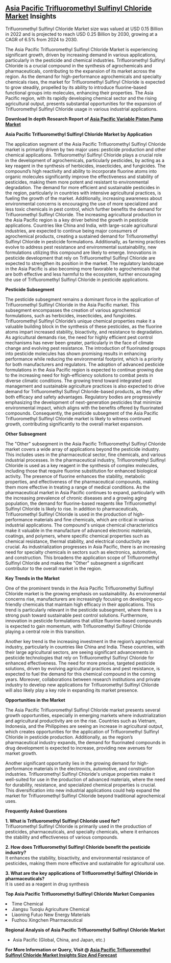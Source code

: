 <h2><a href="https://www.verifiedmarketreports.com/download-sample/?rid=510925&amp;utm_source=Github-Feb&amp;utm_medium=219" target="_blank">Asia Pacific Trifluoromethyl Sulfinyl Chloride Market</a> Insights</h2><p>Trifluoromethyl Sulfinyl Chloride Market size was valued at USD 0.15 Billion in 2022 and is projected to reach USD 0.25 Billion by 2030, growing at a CAGR of 6.5% from 2024 to 2030.</p><p><p>The Asia Pacific Trifluoromethyl Sulfinyl Chloride Market is experiencing significant growth, driven by increasing demand in various applications, particularly in the pesticide and chemical industries. Trifluoromethyl Sulfinyl Chloride is a crucial compound in the synthesis of agrochemicals and pharmaceuticals, contributing to the expansion of its market across the region. As the demand for high-performance agrochemicals and specialty chemicals rises, the market for Trifluoromethyl Sulfinyl Chloride is expected to grow steadily, propelled by its ability to introduce fluorine-based functional groups into molecules, enhancing their properties. The Asia Pacific region, with its rapidly developing chemical sector and the rising agricultural output, presents substantial opportunities for the expansion of Trifluoromethyl Sulfinyl Chloride usage in various industrial applications. <p><strong>Download In depth Research Report of <a href="https://www.verifiedmarketreports.com/download-sample/?rid=236118&amp;utm_source=Pulse-Dec&amp;utm_medium=219" target="_blank">Asia Pacific Variable Piston Pump Market</a></strong></p></p> <p><strong>Asia Pacific Trifluoromethyl Sulfinyl Chloride Market by Application</strong></p> <p>The application segment of the Asia Pacific Trifluoromethyl Sulfinyl Chloride market is primarily driven by two major uses: pesticide production and other chemical applications. Trifluoromethyl Sulfinyl Chloride plays a crucial role in the development of agrochemicals, particularly pesticides, by acting as a key reagent in the synthesis of herbicides, insecticides, and fungicides. The compound’s high reactivity and ability to incorporate fluorine atoms into organic molecules significantly improve the effectiveness and stability of pesticides, making them more potent and resistant to environmental degradation. The demand for more efficient and sustainable pesticides in the region, particularly in countries with intensive agricultural practices, is fueling the growth of the market. Additionally, increasing awareness about environmental concerns is encouraging the use of more specialized and less toxic chemicals in pest control, which further benefits the demand for Trifluoromethyl Sulfinyl Chloride. The increasing agricultural production in the Asia Pacific region is a key driver behind the growth in pesticide applications. Countries like China and India, with large-scale agricultural industries, are expected to continue being major consumers of agrochemical products, creating a sustained demand for Trifluoromethyl Sulfinyl Chloride in pesticide formulations. Additionally, as farming practices evolve to address pest resistance and environmental sustainability, new formulations utilizing this compound are likely to emerge. Innovations in pesticide development that rely on Trifluoromethyl Sulfinyl Chloride are expected to strengthen its position in the market. The regulatory landscape in the Asia Pacific is also becoming more favorable to agrochemicals that are both effective and less harmful to the ecosystem, further encouraging the use of Trifluoromethyl Sulfinyl Chloride in pesticide applications.</p> <p><strong>Pesticide Subsegment</strong></p> <p>The pesticide subsegment remains a dominant force in the application of Trifluoromethyl Sulfinyl Chloride in the Asia Pacific market. This subsegment encompasses the creation of various agrochemical formulations, such as herbicides, insecticides, and fungicides. Trifluoromethyl Sulfinyl Chloride’s unique chemical properties make it a valuable building block in the synthesis of these pesticides, as the fluorine atoms impart increased stability, bioactivity, and resistance to degradation. As agricultural demands rise, the need for highly efficient pest control mechanisms has never been greater, particularly in the face of climate change and evolving pest resistance. The introduction of fluorinated groups into pesticide molecules has shown promising results in enhancing performance while reducing the environmental footprint, which is a priority for both manufacturers and regulators. The adoption of advanced pesticide formulations in the Asia Pacific region is expected to continue growing due to the increasing need for high-efficiency solutions to combat pests in diverse climatic conditions. The growing trend toward integrated pest management and sustainable agriculture practices is also expected to drive demand for Trifluoromethyl Sulfinyl Chloride-based products, as they offer both efficacy and safety advantages. Regulatory bodies are progressively emphasizing the development of next-generation pesticides that minimize environmental impact, which aligns with the benefits offered by fluorinated compounds. Consequently, the pesticide subsegment of the Asia Pacific Trifluoromethyl Sulfinyl Chloride market is likely to witness continued growth, contributing significantly to the overall market expansion.</p> <p><strong>Other Subsegment</strong></p> <p>The "Other" subsegment in the Asia Pacific Trifluoromethyl Sulfinyl Chloride market covers a wide array of applications beyond the pesticide industry. This includes uses in the pharmaceutical sector, fine chemicals, and various industrial processes. In the pharmaceutical industry, Trifluoromethyl Sulfinyl Chloride is used as a key reagent in the synthesis of complex molecules, including those that require fluorine substitution for enhanced biological activity. The presence of fluorine enhances the stability, metabolic properties, and effectiveness of the pharmaceutical compounds, making them more effective in treating a range of medical conditions. As the pharmaceutical market in Asia Pacific continues to expand, particularly with the increasing prevalence of chronic diseases and a growing aging population, the demand for fluorine-based reagents like Trifluoromethyl Sulfinyl Chloride is likely to rise. In addition to pharmaceuticals, Trifluoromethyl Sulfinyl Chloride is used in the production of high-performance materials and fine chemicals, which are critical in various industrial applications. The compound's unique chemical characteristics make it valuable in the manufacture of advanced electronic materials, coatings, and polymers, where specific chemical properties such as chemical resistance, thermal stability, and electrical conductivity are crucial. As industrialization progresses in Asia Pacific, there is an increasing need for specialty chemicals in sectors such as electronics, automotive, and construction. This broadens the application scope of Trifluoromethyl Sulfinyl Chloride and makes the "Other" subsegment a significant contributor to the overall market in the region.</p> <p><strong>Key Trends in the Market</strong></p> <p>One of the prominent trends in the Asia Pacific Trifluoromethyl Sulfinyl Chloride market is the growing emphasis on sustainability. As environmental concerns rise, manufacturers are increasingly focusing on developing eco-friendly chemicals that maintain high efficacy in their applications. This trend is particularly relevant in the pesticide subsegment, where there is a strong push toward sustainable pest control solutions. Furthermore, innovation in pesticide formulations that utilize fluorine-based compounds is expected to gain momentum, with Trifluoromethyl Sulfinyl Chloride playing a central role in this transition.</p> <p>Another key trend is the increasing investment in the region’s agrochemical industry, particularly in countries like China and India. These countries, with their large agricultural sectors, are seeing significant advancements in pesticide technologies that rely on Trifluoromethyl Sulfinyl Chloride for enhanced effectiveness. The need for more precise, targeted pesticide solutions, driven by evolving agricultural practices and pest resistance, is expected to fuel the demand for this chemical compound in the coming years. Moreover, collaborations between research institutions and private industry to develop new applications for Trifluoromethyl Sulfinyl Chloride will also likely play a key role in expanding its market presence.</p> <p><strong>Opportunities in the Market</strong></p> <p>The Asia Pacific Trifluoromethyl Sulfinyl Chloride market presents several growth opportunities, especially in emerging markets where industrialization and agricultural productivity are on the rise. Countries such as Vietnam, Indonesia, and the Philippines are seeing an increase in agricultural output, which creates opportunities for the application of Trifluoromethyl Sulfinyl Chloride in pesticide production. Additionally, as the region’s pharmaceutical industry expands, the demand for fluorinated compounds in drug development is expected to increase, providing new avenues for market growth.</p> <p>Another significant opportunity lies in the growing demand for high-performance materials in the electronics, automotive, and construction industries. Trifluoromethyl Sulfinyl Chloride's unique properties make it well-suited for use in the production of advanced materials, where the need for durability, resistance, and specialized chemical properties is crucial. This diversification into new industrial applications could help expand the market for Trifluoromethyl Sulfinyl Chloride beyond traditional agrochemical uses.</p> <p><strong>Frequently Asked Questions</strong></p> <p><strong>1. What is Trifluoromethyl Sulfinyl Chloride used for?</strong><br>Trifluoromethyl Sulfinyl Chloride is primarily used in the production of pesticides, pharmaceuticals, and specialty chemicals, where it enhances the stability and effectiveness of various compounds.</p> <p><strong>2. How does Trifluoromethyl Sulfinyl Chloride benefit the pesticide industry?</strong><br>It enhances the stability, bioactivity, and environmental resistance of pesticides, making them more effective and sustainable for agricultural use.</p> <p><strong>3. What are the key applications of Trifluoromethyl Sulfinyl Chloride in pharmaceuticals?</strong><br>It is used as a reagent in drug synthesis</p><p><strong>Top Asia Pacific Trifluoromethyl Sulfinyl Chloride Market Companies</strong></p><div data-test-id=""><p><li>Time Chemical</li><li> Jiangsu Tuoqiu Agriculture Chemical</li><li> Liaoning Futuo New Energy Materials</li><li> Fuzhou Xingchen Pharmaceutical</li></p><div><strong>Regional Analysis of&nbsp;Asia Pacific Trifluoromethyl Sulfinyl Chloride Market</strong></div><ul><li dir="ltr"><p dir="ltr">Asia Pacific (Global, China, and Japan, etc.)</p></li></ul><p><strong>For More Information or Query, Visit @&nbsp;</strong><strong><a href="https://www.verifiedmarketreports.com/product/trifluoromethyl-sulfinyl-chloride-market-size-and-forecast/?utm_source=Github-Feb&amp;utm_medium=219" target="_blank">Asia Pacific Trifluoromethyl Sulfinyl Chloride Market Insights Size And Forecast</a></strong></p></div><h2>&nbsp;</h2><div data-test-id="">&nbsp;</div>
